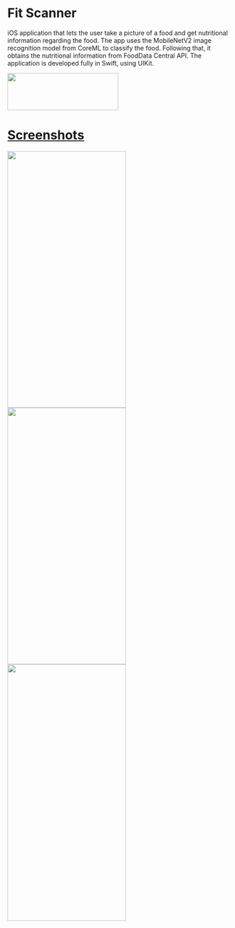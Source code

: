 # Fit Scanner

iOS application that lets the user take a picture of a food and get nutritional information regarding the food. The app uses the MobileNetV2 image
recognition model from CoreML to classify the food. Following that, it obtains the nutritional information from FoodData Central API. The application 
is developed fully in Swift, using UIKit. 

<a href="https://apps.apple.com/us/app/fit-scanner/id1667124035"><img src="https://user-images.githubusercontent.com/90746623/210176495-c7f8d647-84b7-460c-9d2b-e4efc1bb0fd3.png" width="249" height="83"/>

# Screenshots

<img src="https://user-images.githubusercontent.com/90746623/213885110-98cadfb3-0514-4207-b95c-0813d5da3ed5.PNG" width="266" height="576"/><img src="https://user-images.githubusercontent.com/90746623/213885113-ea962f6c-28ed-4032-b2f5-396856498884.PNG" width="266" height="576"/><img src="https://user-images.githubusercontent.com/90746623/213885114-8fc1401d-62cb-4adb-918a-d1548bf4e020.PNG" width="266" height="576"/>
